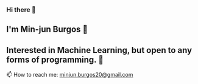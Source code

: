### Hi there 👋
## I'm Min-jun Burgos 🙂
## Interested in Machine Learning, but open to any forms of programming. 🤔
📫 How to reach me: minjun.burgos20@gmail.com

<!--
**LiquidPunk/LiquidPunk** is a ✨ _special_ ✨ repository because its `README.md` (this file) appears on your GitHub profile.

Here are some ideas to get you started:

- 🔭 I’m currently working on ...
- 🌱 I’m currently learning ...
- 👯 I’m looking to collaborate on ...
- 🤔 I’m looking for help with ...
- 💬 Ask me about ...
- 📫 How to reach me: ...
- 😄 Pronouns: ...
- ⚡ Fun fact: ...
-->
